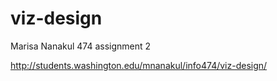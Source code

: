 # viz-design
Marisa Nanakul
474 assignment 2

http://students.washington.edu/mnanakul/info474/viz-design/

